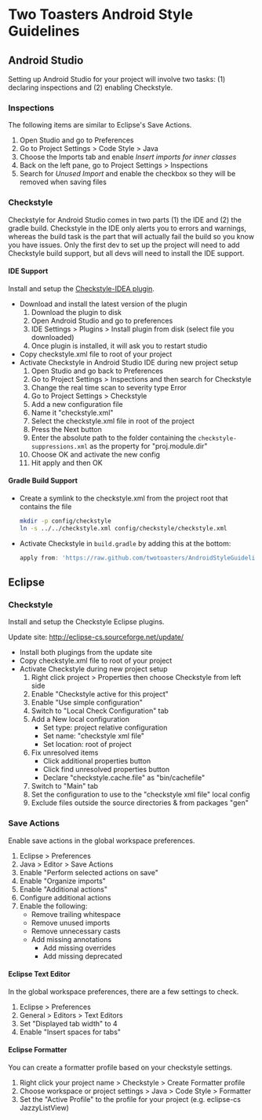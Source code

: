 # Two Toasters Android Style Guidelines

## Android Studio

Setting up Android Studio for your project will involve two tasks: (1) declaring inspections and (2) enabling Checkstyle.

### Inspections

The following items are similar to Eclipse's Save Actions.

1. Open Studio and go to Preferences
2. Go to Project Settings > Code Style > Java
3. Choose the Imports tab and enable *Insert imports for inner classes*
4. Back on the left pane, go to Project Settings > Inspections
5. Search for *Unused Import* and enable the checkbox so they will be removed when saving files

### Checkstyle

Checkstyle for Android Studio comes in two parts (1) the IDE and (2) the gradle build. Checkstyle in the IDE only alerts you to errors and warnings, whereas the build task is the part that will actually fail the build so you know you have issues. Only the first dev to set up the project will need to add Checkstyle build support, but all devs will need to install the IDE support.

#### IDE Support

Install and setup the [Checkstyle-IDEA plugin](http://plugins.jetbrains.com/plugin/1065).

- Download and install the latest version of the plugin
	1. Download the plugin to disk
	2. Open Android Studio and go to preferences
	3. IDE Settings > Plugins > Install plugin from disk (select file you downloaded)
	4. Once plugin is installed, it will ask you to restart studio
- Copy checkstyle.xml file to root of your project
- Activate Checkstyle in Android Studio IDE during new project setup
	1. Open Studio and go back to Preferences
	2. Go to Project Settings > Inspections and then search for Checkstyle
	3. Change the real time scan to severity type Error
	4. Go to Project Settings > Checkstyle
	5. Add a new configuration file
	6. Name it "checkstyle.xml"
	7. Select the checkstyle.xml file in root of the project
	8. Press the Next button
	9. Enter the absolute path to the folder containing the `checkstyle-suppressions.xml` as the property for "proj.module.dir"
	10. Choose OK and activate the new config
	11. Hit apply and then OK

#### Gradle Build Support

- Create a symlink to the checkstyle.xml from the project root that contains the file

    ```bash
    mkdir -p config/checkstyle  
    ln -s ../../checkstyle.xml config/checkstyle/checkstyle.xml
    ```

- Activate Checkstyle in `build.gradle` by adding this at the bottom:

    ```groovy
    apply from: 'https://raw.github.com/twotoasters/AndroidStyleGuidelines/master/checkstyle.gradle'
    ```

## Eclipse

### Checkstyle

Install and setup the Checkstyle Eclipse plugins.
	
Update site: <http://eclipse-cs.sourceforge.net/update/>
	
- Install both plugings from the update site
- Copy checkstyle.xml file to root of your project
- Activate Checkstyle during new project setup
	1. Right click project > Properties then choose Checkstyle from left side
	2. Enable "Checkstyle active for this project"
	3. Enable "Use simple configuration"
	4. Switch to "Local Check Configuration" tab
	5. Add a New local configuration
		- Set type: project relative configuration
		- Set name: "checkstyle xml file"
		- Set location: root of project
	6. Fix unresolved items
		- Click additional properties button
		- Click find unresolved properties button
		- Declare "checkstyle.cache.file" as "bin/cachefile"
	7. Switch to "Main" tab
	8. Set the configuration to use to the "checkstyle xml file" local config
	9. Exclude files outside the source directories & from packages "gen"

### Save Actions

Enable save actions in the global workspace preferences.

1. Eclipse > Preferences
2. Java > Editor > Save Actions
3. Enable "Perform selected actions on save"
4. Enable "Organize imports"
5. Enable "Additional actions"
6. Configure additional actions
7. Enable the following:
	- Remove trailing whitespace
	- Remove unused imports
	- Remove unnecessary casts
	- Add missing annotations
		- Add missing overrides
		- Add missing deprecated

#### Eclipse Text Editor

In the global workspace preferences, there are a few settings to check.

1. Eclipse > Preferences
2. General > Editors > Text Editors
3. Set "Displayed tab width" to 4
4. Enable "Insert spaces for tabs"

#### Eclipse Formatter

You can create a formatter profile based on your checkstyle settings.

1. Right click your project name > Checkstyle > Create Formatter profile
2. Choose workspace or project settings > Java > Code Style > Formatter
3. Set the "Active Profile" to the profile for your project (e.g. eclipse-cs JazzyListView)
